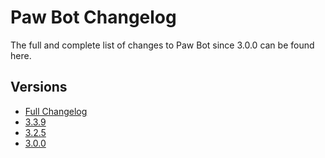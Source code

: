 # Paw Bot Changelog

The full and complete list of changes to Paw Bot since 3.0.0 can be found here.

## Versions

- [Full Changelog](https://github.com/OfficialPawBot/changelog/CHANGELOG.md)
- [3.3.9](https://github.com/OfficialPawBot/changelog/3.3.9.md)
- [3.2.5](https://github.com/OfficialPawBot/changelog/3.2.5.md)
- [3.0.0](https://github.com/OfficialPawBot/changelog/3.0.0.md)